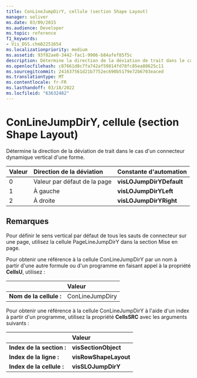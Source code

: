 ```yaml
---
title: ConLineJumpDirY, cellule (section Shape Layout)
manager: soliver
ms.date: 03/09/2015
ms.audience: Developer
ms.topic: reference
f1_keywords:
- Vis_DSS.chm82251654
ms.localizationpriority: medium
ms.assetid: 93f82ae0-3442-fac1-9906-b84afef85f5c
description: Détermine la direction de la déviation de trait dans le cas d'un connecteur dynamique vertical d'une forme.
ms.openlocfilehash: c87661d8c7fa742af59814fd78fc85ea88625c11
ms.sourcegitcommit: 241637561d21b7752ec690b5179e72b6703eaced
ms.translationtype: MT
ms.contentlocale: fr-FR
ms.lasthandoff: 03/18/2022
ms.locfileid: "63632482"
---
```

# <a name="conlinejumpdiry-cell-shape-layout-section"></a>ConLineJumpDirY, cellule (section Shape Layout)

Détermine la direction de la déviation de trait dans le cas d'un connecteur dynamique vertical d'une forme.
  
|**Valeur**|**Direction de la déviation**|**Constante d'automation**|
|:-----|:-----|:-----|
| 0  <br/> | Valeur par défaut de la page  <br/> |**visLOJumpDirYDefault** <br/> |
| 1  <br/> | À gauche  <br/> |**visLOJumpDirYLeft** <br/> |
| 2  <br/> | À droite  <br/> |**visLOJumpDirYRight** <br/> |
   
## <a name="remarks"></a>Remarques

Pour définir le sens vertical par défaut  de tous les sauts de connecteur sur une page, utilisez la cellule PageLineJumpDirY dans la section Mise en page. 
  
Pour obtenir une référence à la cellule ConLineJumpDirY par un nom à partir d'une autre formule ou d'un programme en faisant appel à la propriété **CellsU**, utilisez : 
  
||Valeur |
|:-----|:-----|
| **Nom de la cellule :**  <br/> | ConLineJumpDiry  <br/> |
   
Pour obtenir une référence à la cellule ConLineJumpDirY à l'aide d'un index à partir d'un programme, utilisez la propriété **CellsSRC** avec les arguments suivants : 
  
||Valeur |
|:-----|:-----|
| **Index de la section :**  <br/> |**visSectionObject** <br/> |
| **Index de la ligne :**  <br/> |**visRowShapeLayout** <br/> |
| **Index de la cellule :**  <br/> |**visSLOJumpDirY** <br/> |
   

